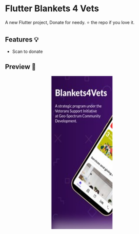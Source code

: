# Flutter Blankets 4 Vets

A new Flutter project, Donate for needy.
⭐️ the repo if you love it.

## Features 💡

- Scan to donate

## Preview 📸


<p align="center">
  <img src="screenshots/Picture1.jpg" width="200" height="500">
</p>

